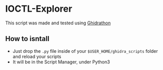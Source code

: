 # IOCTL-Explorer
This script was made and tested using [Ghidrathon](https://github.com/mandiant/Ghidrathon)  

## How to isntall
- Just drop the `.py` file inside of your `$USER_HOME/ghidra_scripts` folder and reload your scripts
- It will be in the Script Manager, under Python3
